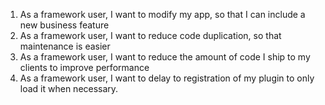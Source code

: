 1. As a framework user, I want to modify my app, so that I can include a new 
business feature
2. As a framework user, I want to reduce code duplication, so that maintenance
is easier
3. As a framework user, I want to reduce the amount of code I ship to my clients
to improve performance
4. As a framework user, I want to delay to registration of my plugin to only 
load it when necessary.